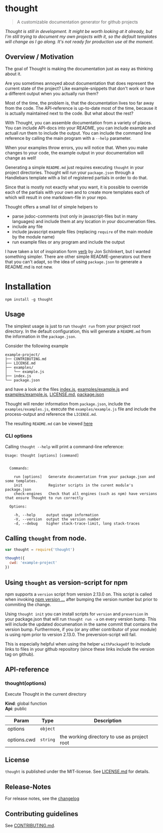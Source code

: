 # thought

> A customizable documentation generator for github projects

*Thought is still in development. It might be worth looking at it already, but I'm still trying to 
document my own projects with it, so the default templates will change as I go along. It's not ready
for production use at the moment.*

## Overview / Motivation

The goal of Thought is making the documentation just as easy as thinking about it.

Are you sometimes annoyed about documentation that does represent the current state of the project? 
Like example-snippets that don't work or have a different output when you actually run them?

Most of the time, the problem is, that the documentation lives too far away from the code. 
The API-reference is up-to-date most of the time, because it is actually maintained next 
to the code. But what about the rest?

With Thought, you can assemble documentation from a variety of places. You can include API-docs into
your README, you can include example and actuall *run* them to include the output. You can include
the command line reference by calling the main program with a `--help` parameter.

When your examples throw errors, you will notice that. When you make changes to your code, 
the example output in your documentation will change as well!

Generating a simple `README.md` just requires executing `thought` in your project directories.
Thought will run your `package.json` through a Handlebars template with a list of registered partials in order to 
do that.

Since that is mostly not exactly what you want, it is possible to override each of the partials with your own 
and to create more templates each of which will result in one markdown-file in your repo.

Thought offers a small list of simple helpers to

* parse jsdoc-comments (not only in javascript-files but in many languages) and include them at any location in 
  your documenation files. 
* include any file
* include javascript example files (replacing `require` of the main module by the module name)
* run example files or any program and include the output
 
I have taken a lot of inspiration form [verb](https://github.com/verbose/verb) by Jon Schlinkert, but I wanted 
something simpler. There are other simple README-generators out there that you can't adapt, so the idea of 
using `package.json` to generate a README.md is not new.





# Installation

```
npm install -g thought
```


## Usage


The simplest usage is just to run `thought run` from your project root directory.
In the default configuration, this will generate a `README.md` from the information in the `package.json`.

Consider the following example 

<pre><code>example-project/
├── CONTRIBUTING.md
├── LICENSE.md
├── examples/
│   └── example.js
├── index.js
└── package.json</code></pre>

and have a look at the files
[index.js](examples/example-project/index.js),
[examples/example.js](examples/example-project/examples/example.js) and
[examples/example.js](examples/example-project/examples/example.js),
[LICENSE.md](examples/example-project/LICENSE.md),
[package.json](examples/example-project/package.json)

Thought will render information from `package.json`, include the `examples/examples.js`, 
execute the `examples/example.js` file and include the process-output and reference the `LICENSE.md`.

The resulting `README.md` can be viewed [here](examples/example-project/README.md)


### CLI options

Calling `thought --help` will print a command-line reference:

```
Usage: thought [options] [command]


  Commands:

    run [options]   Generate documentation from your package.json and some templates.
    init            Register scripts in the curent module's package.json
    check-engines   Check that all engines (such as npm) have versions that ensure Thought to run correctly

  Options:

    -h, --help     output usage information
    -V, --version  output the version number
    -d, --debug    higher stack-trace-limit, long stack-traces
```

## Calling `thought` from node.

```js
var thought = require('thought')

thought({
  cwd: 'example-project'
})
```

## Using `thought` as version-script for npm

npm supports a `version` script from version 2.13.0 on. This script
is called when invoking [npm version ...](https://docs.npmjs.com/cli/version)
after bumping the version number but prior to commiting the change.

Using `thought init` you can install scripts for `version` and `preversion` in your package.json 
that will run `thought run -a` on every version bump. This will include the updated documenation
in the same commit that contains the version bump. Furthermore, if you (or any other contributor 
of your module) is using npm prior to version 2.13.0. The preversion-script will fail.

This is especially helpful when using the helper `withPackageOf` to include links to files
in your github repository (since these links include the version tag on github).


##  API-reference

<a name="thought"></a>
### thought(options)
Execute Thought in the current directory

**Kind**: global function  
**Api**: public  

| Param | Type | Description |
| --- | --- | --- |
| options | <code>object</code> |  |
| options.cwd | <code>string</code> | the working directory to use as project root |




## License

`thought` is published under the MIT-license. 
See [LICENSE.md](LICENSE.md) for details.

## Release-Notes
 
For release notes, see the [changelog](CHANGELOG.md)
 
## Contributing guidelines

See [CONTRIBUTING.md](CONTRIBUTING.md).